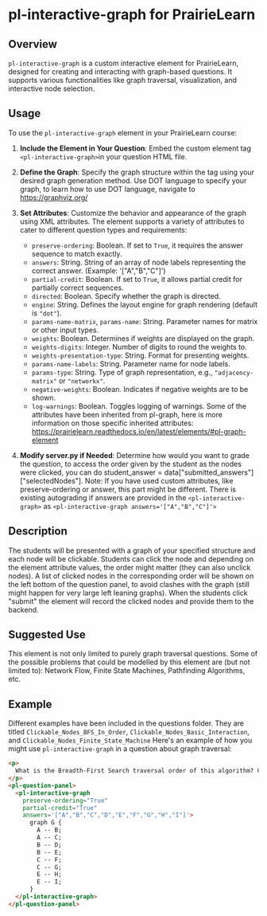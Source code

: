 # pl-interactive-graph for PrairieLearn

## Overview
`pl-interactive-graph` is a custom interactive element for PrairieLearn, designed for creating and interacting with graph-based questions. It supports various functionalities like graph traversal, visualization, and interactive node selection.

## Usage
To use the `pl-interactive-graph` element in your PrairieLearn course:

1. **Include the Element in Your Question**: Embed the custom element tag `<pl-interactive-graph>`in your question HTML file.
2. **Define the Graph**: Specify the graph structure within the tag using your desired graph generation method. Use DOT language to specify your graph, to learn how to use DOT language, navigate to https://graphviz.org/
3. **Set Attributes**: Customize the behavior and appearance of the graph using XML attributes. The element supports a variety of attributes to cater to different question types and requirements:
    - `preserve-ordering`: Boolean. If set to `True`, it requires the answer sequence to match exactly.
    - `answers`: String. String of an array of node labels representing the correct answer. (Example: '["A","B","C"]')
    - `partial-credit`: Boolean. If set to `True`, it allows partial credit for partially correct sequences.
    - `directed`: Boolean. Specify whether the graph is directed.
    - `engine`: String. Defines the layout engine for graph rendering (default is `"dot"`).
    - `params-name-matrix`, `params-name`: String. Parameter names for matrix or other input types.
    - `weights`: Boolean. Determines if weights are displayed on the graph.
    - `weights-digits`: Integer. Number of digits to round the weights to.
    - `weights-presentation-type`: String. Format for presenting weights.
    - `params-name-labels`: String. Parameter name for node labels.
    - `params-type`: String. Type of graph representation, e.g., `"adjacency-matrix"` or `"networkx"`.
    - `negative-weights`: Boolean. Indicates if negative weights are to be shown.
    - `log-warnings`: Boolean. Toggles logging of warnings.
Some of the attributes have been inherited from pl-graph, here is more information on those specific inherited attributes: https://prairielearn.readthedocs.io/en/latest/elements/#pl-graph-element

4. **Modify server.py if Needed**: Determine how would you want to grade the question, to access the order given by the student as the nodes were clicked, you can do student_answer = data["submitted_answers"]["selectedNodes"]. Note: If you have used custom attributes, like preserve-ordering or answer, this part might be different. There is existing autograding if answers are provided in the `<pl-interactive-graph>` as `<pl-interactive-graph answers='["A","B","C"]'>`


## Description
The students will be presented with a graph of your specified structure and each node will be clickable. Students can click the node and depending on the element attribute values, the order might matter (they can also unclick nodes). A list of clicked nodes in the corresponding order will be shown on the left bottom of the question panel, to avoid clashes with the graph (still might happen for very large left leaning graphs). When the students click "submit" the element will record the clicked nodes and provide them to the backend.

## Suggested Use
This element is not only limited to purely graph traversal questions. Some of the possible problems that could be modelled by this element are (but not limited to): Network Flow, Finite State Machines, Pathfinding Algorithms, etc.

## Example
Different examples have been included in the questions folder. They are titled `Clickable_Nodes_BFS_In_Order`, `Clickable_Nodes_Basic_Interaction`, and `Clickable_Nodes_Finite_State_Machine` Here's an example of how you might use `pl-interactive-graph` in a question about graph traversal:

```html
<p>
  What is the Breadth-First Search traversal order of this algorithm? Click the nodes in the order they are selected and click submit.
</p>
<pl-question-panel>
  <pl-interactive-graph 
    preserve-ordering="True" 
    partial-credit="True" 
    answers='["A","B","C","D","E","F","G","H","I"]'>
      graph G {
        A -- B;
        A -- C;
        B -- D;
        B -- E;
        C -- F;
        C -- G;
        E -- H;
        E -- I;
      }
  </pl-interactive-graph>
</pl-question-panel>


